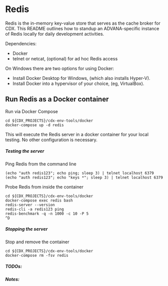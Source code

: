 # Redis #
Redis is the in-memory key-value store that serves as the cache broker for CDX.
This README outlines how to standup an ADVANA-specific instance of Redis locally
for daily development activities.

Dependencies:
- Docker
- telnet or netcat, (optional) for ad hoc Redis access

On Windows there are two options for using Docker:
- Install Docker Desktop for Windows, (which also installs Hyper-V).
- Install Docker into a hypervisor of your choice, (eg, VirtualBox).


## Run Redis as a Docker container

Run via Docker Compose
```
cd ${CDX_PROJECTS}/cdx-env-tools/docker
docker-compose up -d redis
```

This will execute the Redis server in a docker container for your local testing.
No other configuration is necessary.

##### Testing the server

Ping Redis from the command line
```
(echo "auth redis123"; echo ping; sleep 3) | telnet localhost 6379
(echo "auth redis123"; echo "keys *"; sleep 3) | telnet localhost 6379
```

Probe Redis from inside the container
```
cd ${CDX_PROJECTS}/cdx-env-tools/docker
docker-compose exec redis bash
redis-server --version
redis-cli -a redis123 ping
redis-benchmark -q -n 1000 -c 10 -P 5
^D
```

##### Stopping the server

Stop and remove the container
```
cd ${CDX_PROJECTS}/cdx-env-tools/docker
docker-compose rm -fsv redis
```

##### TODOs:
##### Notes:
